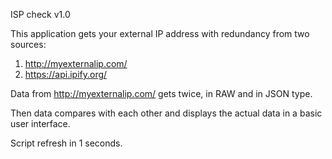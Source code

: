 ISP check v1.0

This application gets your external IP address with redundancy from two sources:

1. http://myexternalip.com/
2. https://api.ipify.org/

Data from http://myexternalip.com/ gets twice, in RAW and in JSON type.

Then data compares with each other and displays the actual data in a basic user interface.

Script refresh in 1 seconds.
